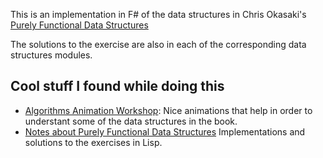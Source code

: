 This is an implementation in F# of the data structures in Chris Okasaki's [Purely Functional Data Structures](http://www.amazon.com/Purely-Functional-Structures-Chris-Okasaki/dp/0521663504)

The solutions to the exercise are also in each of the corresponding data structures modules.

Cool stuff I found while doing this
-----------------------------------
* [Algorithms Animation Workshop](http://www.cse.yorku.ca/~aaw/): Nice animations that help in order to understant some of the data structures in the book.
* [Notes about Purely Functional Data Structures](http://cybertiggyr.com/amo/amo.html) Implementations and solutions to the exercises in Lisp.
